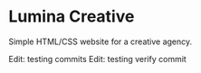 # Lumina Creative

Simple HTML/CSS website for a creative agency.

Edit: testing commits
Edit: testing verify commit
